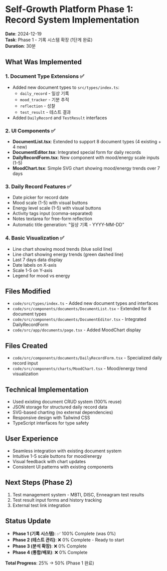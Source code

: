 # Self-Growth Platform Phase 1: Record System Implementation

**Date**: 2024-12-19  
**Task**: Phase 1 - 기록 시스템 확장 (1단계 완료)  
**Duration**: 30분  

## What Was Implemented

### 1. Document Type Extensions ✅
- Added new document types to `src/types/index.ts`:
  - `daily_record` - 일상 기록
  - `mood_tracker` - 기분 추적  
  - `reflection` - 성찰
  - `test_result` - 테스트 결과
- Added `DailyRecord` and `TestResult` interfaces

### 2. UI Components ✅
- **DocumentList.tsx**: Extended to support 8 document types (4 existing + 4 new)
- **DocumentEditor.tsx**: Integrated special form for daily records
- **DailyRecordForm.tsx**: New component with mood/energy scale inputs (1-5)
- **MoodChart.tsx**: Simple SVG chart showing mood/energy trends over 7 days

### 3. Daily Record Features ✅
- Date picker for record date
- Mood scale (1-5) with visual buttons
- Energy level scale (1-5) with visual buttons  
- Activity tags input (comma-separated)
- Notes textarea for free-form reflection
- Automatic title generation: "일상 기록 - YYYY-MM-DD"

### 4. Basic Visualization ✅
- Line chart showing mood trends (blue solid line)
- Line chart showing energy trends (green dashed line)
- Last 7 days data display
- Date labels on X-axis
- Scale 1-5 on Y-axis
- Legend for mood vs energy

## Files Modified
- `code/src/types/index.ts` - Added new document types and interfaces
- `code/src/components/documents/DocumentList.tsx` - Extended for 8 document types
- `code/src/components/documents/DocumentEditor.tsx` - Integrated DailyRecordForm
- `code/src/app/documents/page.tsx` - Added MoodChart display

## Files Created
- `code/src/components/documents/DailyRecordForm.tsx` - Specialized daily record input
- `code/src/components/charts/MoodChart.tsx` - Mood/energy trend visualization

## Technical Implementation
- Used existing document CRUD system (100% reuse)
- JSON storage for structured daily record data
- SVG-based charting (no external dependencies)
- Responsive design with Tailwind CSS
- TypeScript interfaces for type safety

## User Experience
- Seamless integration with existing document system
- Intuitive 1-5 scale buttons for mood/energy
- Visual feedback with chart updates
- Consistent UI patterns with existing components

## Next Steps (Phase 2)
1. Test management system - MBTI, DISC, Enneagram test results
2. Test result input forms and history tracking
3. External test link integration

## Status Update
- **Phase 1 (기록 시스템)**: ✅ 100% Complete (was 0%)
- **Phase 2 (테스트 관리)**: ❌ 0% Complete - Ready to start
- **Phase 3 (분석 확장)**: ❌ 0% Complete  
- **Phase 4 (통합/배포)**: ❌ 0% Complete

**Total Progress**: 25% → 50% (Phase 1 완료)